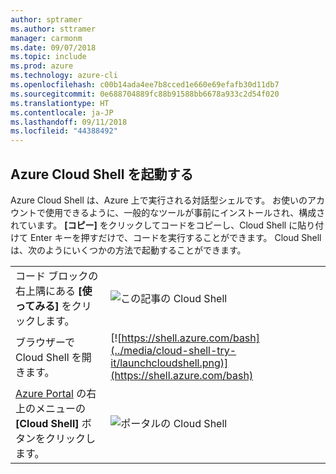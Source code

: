 ```yaml
---
author: sptramer
ms.author: sttramer
manager: carmonm
ms.date: 09/07/2018
ms.topic: include
ms.prod: azure
ms.technology: azure-cli
ms.openlocfilehash: c00b14ada4ee7b8cced1e660e69efafb30d11db7
ms.sourcegitcommit: 0e688704889fc88b91588bb6678a933c2d54f020
ms.translationtype: HT
ms.contentlocale: ja-JP
ms.lasthandoff: 09/11/2018
ms.locfileid: "44388492"
---
```

## <a name="launch-azure-cloud-shell"></a>Azure Cloud Shell を起動する

Azure Cloud Shell は、Azure 上で実行される対話型シェルです。 お使いのアカウントで使用できるように、一般的なツールが事前にインストールされ、構成されています。 **[コピー]** をクリックしてコードをコピーし、Cloud Shell に貼り付けて Enter キーを押すだけで、コードを実行することができます。  Cloud Shell は、次のようにいくつかの方法で起動することができます。

|   | |
|-----------------------------------------------|---|
| コード ブロックの右上隅にある **[使ってみる]** をクリックします。 | ![この記事の Cloud Shell](../media/cloud-shell-try-it/cli-try-it.png) |
| ブラウザーで Cloud Shell を開きます。 | [![https://shell.azure.com/bash](../media/cloud-shell-try-it/launchcloudshell.png)](https://shell.azure.com/bash) |
| [Azure Portal](https://portal.azure.com) の右上のメニューの **[Cloud Shell]** ボタンをクリックします。 | ![ポータルの Cloud Shell](../media/cloud-shell-try-it/cloud-shell-menu.png) |
